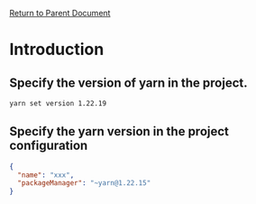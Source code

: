 [Return to Parent Document](./index.en.md)

# Introduction

## Specify the version of yarn in the project.

```sh
yarn set version 1.22.19
```

## Specify the yarn version in the project configuration

```json
{
  "name": "xxx",
  "packageManager": "~yarn@1.22.15"
}
```
